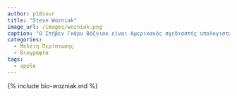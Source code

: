 ```yaml
---
author: p18sour
title: "Steve Wozniak"
image_url: /images/wozniak.png
caption: "Ο Στήβεν Γκάρυ Βόζνιακ είναι Αμερικανός σχεδιαστής υπολογιστών, ο οποίος ίδρυσε την Apple με τον Στηβ Τζομπς και τον Ρόναλντ Γουέιν.Σκοπός της ίδρυσης της Apple και πρώτο της προϊόν ήταν ο ηλεκτρονικός υπολογιστής Apple I, δημιούργημα του Bόζνιακ, ο οποίος έγινε ευρέως αποδεκτός ως ο πρώτος ολοκληρωμένος προσωπικός υπολογιστής του κόσμου. Ο Βόζνιακ σχεδίασε και κατασκεύασε εντελώς μόνος του τους υπολογιστές Apple I και Apple II στα τέλη της δεκαετίας του 1970. Οι υπολογιστές αυτοί αποτέλεσαν ορόσημο στην εξέλιξη των μικροϋπολογιστών."
categories:
  - Μελέτη Περίπτωσης
  - Βιογραφία
tags:
  - apple
---
```


{% include bio-wozniak.md %}
